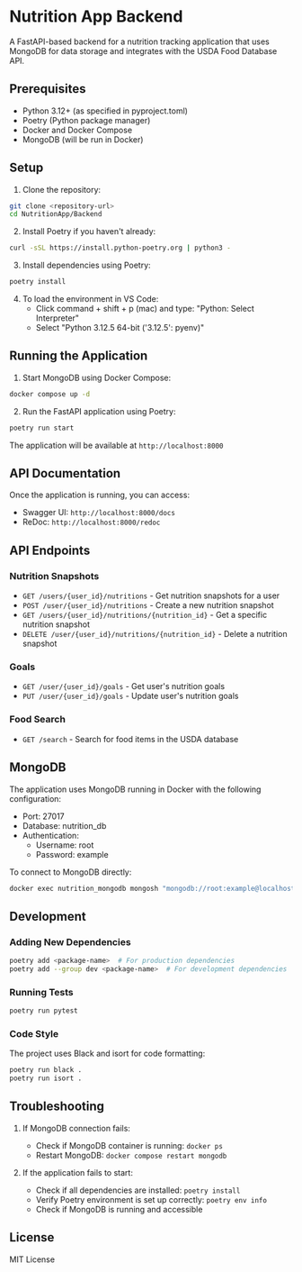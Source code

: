 # Nutrition App Backend

A FastAPI-based backend for a nutrition tracking application that uses MongoDB for data storage and integrates with the USDA Food Database API.

## Prerequisites

- Python 3.12+ (as specified in pyproject.toml)
- Poetry (Python package manager)
- Docker and Docker Compose
- MongoDB (will be run in Docker)

## Setup

1. Clone the repository:
```bash
git clone <repository-url>
cd NutritionApp/Backend
```

2. Install Poetry if you haven't already:
```bash
curl -sSL https://install.python-poetry.org | python3 -
```

3. Install dependencies using Poetry:
```bash
poetry install
```

4. To load the environment in VS Code:
   - Click command + shift + p (mac) and type: "Python: Select Interpreter"
   - Select "Python 3.12.5 64-bit ('3.12.5': pyenv)"

## Running the Application

1. Start MongoDB using Docker Compose:
```bash
docker compose up -d
```

2. Run the FastAPI application using Poetry:
```bash
poetry run start
```

The application will be available at `http://localhost:8000`

## API Documentation

Once the application is running, you can access:
- Swagger UI: `http://localhost:8000/docs`
- ReDoc: `http://localhost:8000/redoc`

## API Endpoints

### Nutrition Snapshots
- `GET /users/{user_id}/nutritions` - Get nutrition snapshots for a user
- `POST /user/{user_id}/nutritions` - Create a new nutrition snapshot
- `GET /users/{user_id}/nutritions/{nutrition_id}` - Get a specific nutrition snapshot
- `DELETE /user/{user_id}/nutritions/{nutrition_id}` - Delete a nutrition snapshot

### Goals
- `GET /user/{user_id}/goals` - Get user's nutrition goals
- `PUT /user/{user_id}/goals` - Update user's nutrition goals

### Food Search
- `GET /search` - Search for food items in the USDA database

## MongoDB

The application uses MongoDB running in Docker with the following configuration:
- Port: 27017
- Database: nutrition_db
- Authentication:
  - Username: root
  - Password: example

To connect to MongoDB directly:
```bash
docker exec nutrition_mongodb mongosh "mongodb://root:example@localhost:27017/nutrition_db?authSource=admin"
```

## Development

### Adding New Dependencies
```bash
poetry add <package-name>  # For production dependencies
poetry add --group dev <package-name>  # For development dependencies
```

### Running Tests
```bash
poetry run pytest
```

### Code Style
The project uses Black and isort for code formatting:
```bash
poetry run black .
poetry run isort .
```

## Troubleshooting

1. If MongoDB connection fails:
   - Check if MongoDB container is running: `docker ps`
   - Restart MongoDB: `docker compose restart mongodb`

2. If the application fails to start:
   - Check if all dependencies are installed: `poetry install`
   - Verify Poetry environment is set up correctly: `poetry env info`
   - Check if MongoDB is running and accessible

## License

MIT License
